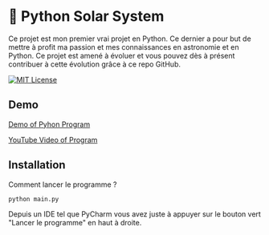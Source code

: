
# 🌠 Python Solar System

Ce projet est mon premier vrai projet en Python. Ce dernier a pour but de mettre à profit ma passion et mes connaissances en astronomie et en Python.
Ce projet est amené à évoluer et vous pouvez dès à présent contribuer à cette évolution grâce à ce repo GitHub.

[![MIT License](https://img.shields.io/badge/License-MIT-green.svg)](https://choosealicense.com/licenses/mit/)
## Demo

[Demo of Pyhon Program](https://media2.giphy.com/media/Hgv2yNW5hrtY3AZTFT/giphy.gif)

[YouTube Video of Program](https://youtu.be/jkewna622po)
## Installation

Comment lancer le programme ?

```python
python main.py
```
    
Depuis un IDE tel que PyCharm vous avez juste à appuyer sur le bouton vert "Lancer le programme" en haut à droite.